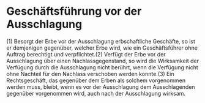 # Geschäftsführung vor der Ausschlagung

(1) Besorgt der Erbe vor der Ausschlagung erbschaftliche Geschäfte, so ist er demjenigen gegenüber, welcher Erbe wird, wie ein Geschäftsführer ohne Auftrag berechtigt und verpflichtet.(2) Verfügt der Erbe vor der Ausschlagung über einen Nachlassgegenstand, so wird die Wirksamkeit der Verfügung durch die Ausschlagung nicht berührt, wenn die Verfügung nicht ohne Nachteil für den Nachlass verschoben werden konnte.(3) Ein Rechtsgeschäft, das gegenüber dem Erben als solchem vorgenommen werden muss, bleibt, wenn es vor der Ausschlagung dem Ausschlagenden gegenüber vorgenommen wird, auch nach der Ausschlagung wirksam. 


